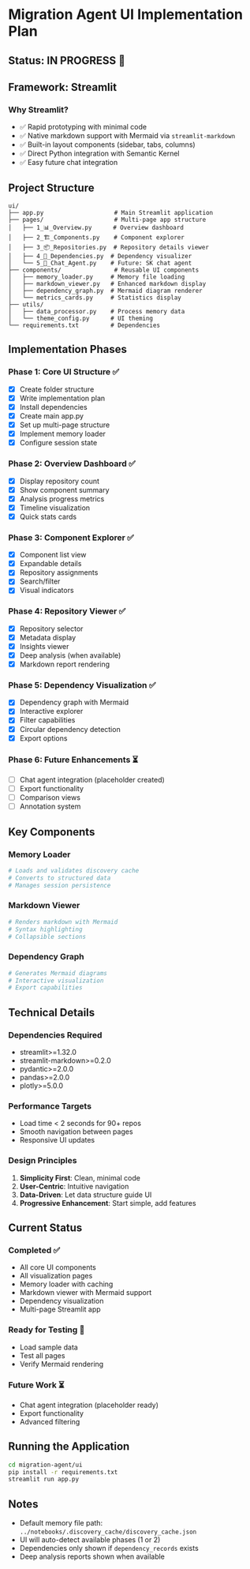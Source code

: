 # Migration Agent UI Implementation Plan

## Status: IN PROGRESS 🚧

## Framework: **Streamlit**

### Why Streamlit?
- ✅ Rapid prototyping with minimal code
- ✅ Native markdown support with Mermaid via `streamlit-markdown`
- ✅ Built-in layout components (sidebar, tabs, columns)
- ✅ Direct Python integration with Semantic Kernel
- ✅ Easy future chat integration

## Project Structure
```
ui/
├── app.py                    # Main Streamlit application
├── pages/                    # Multi-page app structure
│   ├── 1_📊_Overview.py      # Overview dashboard
│   ├── 2_🏗️_Components.py    # Component explorer
│   ├── 3_📦_Repositories.py  # Repository details viewer
│   ├── 4_🔗_Dependencies.py  # Dependency visualizer
│   └── 5_💬_Chat_Agent.py    # Future: SK chat agent
├── components/               # Reusable UI components
│   ├── memory_loader.py     # Memory file loading
│   ├── markdown_viewer.py   # Enhanced markdown display
│   ├── dependency_graph.py  # Mermaid diagram renderer
│   └── metrics_cards.py     # Statistics display
├── utils/
│   ├── data_processor.py    # Process memory data
│   └── theme_config.py      # UI theming
└── requirements.txt         # Dependencies
```

## Implementation Phases

### Phase 1: Core UI Structure ✅
- [x] Create folder structure
- [x] Write implementation plan
- [x] Install dependencies
- [x] Create main app.py
- [x] Set up multi-page structure
- [x] Implement memory loader
- [x] Configure session state

### Phase 2: Overview Dashboard ✅
- [x] Display repository count
- [x] Show component summary
- [x] Analysis progress metrics
- [x] Timeline visualization
- [x] Quick stats cards

### Phase 3: Component Explorer ✅
- [x] Component list view
- [x] Expandable details
- [x] Repository assignments
- [x] Search/filter
- [x] Visual indicators

### Phase 4: Repository Viewer ✅
- [x] Repository selector
- [x] Metadata display
- [x] Insights viewer
- [x] Deep analysis (when available)
- [x] Markdown report rendering

### Phase 5: Dependency Visualization ✅
- [x] Dependency graph with Mermaid
- [x] Interactive explorer
- [x] Filter capabilities
- [x] Circular dependency detection
- [x] Export options

### Phase 6: Future Enhancements ⏳
- [ ] Chat agent integration (placeholder created)
- [ ] Export functionality
- [ ] Comparison views
- [ ] Annotation system

## Key Components

### Memory Loader
```python
# Loads and validates discovery cache
# Converts to structured data
# Manages session persistence
```

### Markdown Viewer
```python
# Renders markdown with Mermaid
# Syntax highlighting
# Collapsible sections
```

### Dependency Graph
```python
# Generates Mermaid diagrams
# Interactive visualization
# Export capabilities
```

## Technical Details

### Dependencies Required
- streamlit>=1.32.0
- streamlit-markdown>=0.2.0
- pydantic>=2.0.0
- pandas>=2.0.0
- plotly>=5.0.0

### Performance Targets
- Load time < 2 seconds for 90+ repos
- Smooth navigation between pages
- Responsive UI updates

### Design Principles
1. **Simplicity First**: Clean, minimal code
2. **User-Centric**: Intuitive navigation
3. **Data-Driven**: Let data structure guide UI
4. **Progressive Enhancement**: Start simple, add features

## Current Status

### Completed ✅
- All core UI components
- All visualization pages
- Memory loader with caching
- Markdown viewer with Mermaid support
- Dependency visualization
- Multi-page Streamlit app

### Ready for Testing 🚧
- Load sample data
- Test all pages
- Verify Mermaid rendering

### Future Work ⏳
- Chat agent integration (placeholder ready)
- Export functionality
- Advanced filtering

## Running the Application

```bash
cd migration-agent/ui
pip install -r requirements.txt
streamlit run app.py
```

## Notes
- Default memory file path: `../notebooks/.discovery_cache/discovery_cache.json`
- UI will auto-detect available phases (1 or 2)
- Dependencies only shown if `dependency_records` exists
- Deep analysis reports shown when available